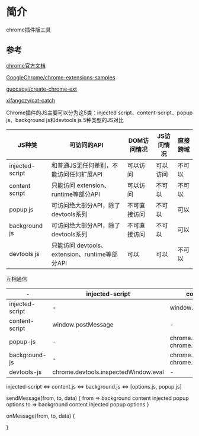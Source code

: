 # 简介

chrome插件版工具

## 参考

[chrome官方文档](https://developer.chrome.com/docs/extensions/get-started/tutorial/hello-world?hl=zh-cn)

[GoogleChrome/chrome-extensions-samples](https://github.com/GoogleChrome/chrome-extensions-samples)

[guocaoyi/create-chrome-ext](https://github.com/guocaoyi/create-chrome-ext)

[xifangczy/cat-catch](https://github.com/xifangczy/cat-catch)

Chrome插件的JS主要可以分为这5类：injected script、content-script、popup js、background js和devtools js
5种类型的JS对比

| JS种类          | 可访问的API                                    | DOM访问情况  | JS访问情况 | 直接跨域 |
| --------------- | ---------------------------------------------- | ------------ | ---------- | -------- |
| injected-script | 和普通JS无任何差别，不能访问任何扩展API        | 可以访问     | 可以访问   | 不可以   |
| content script  | 只能访问 extension、runtime等部分API           | 可以访问     | 不可以     | 不可以   |
| popup js        | 可访问绝大部分API，除了devtools系列            | 不可直接访问 | 不可以     | 可以     |
| background js   | 可访问绝大部分API，除了devtools系列            | 不可直接访问 | 不可以     | 可以     |
| devtools js     | 只能访问 devtools、extension、runtime等部分API | 可以         | 可以       | 不可以   |

互相通信

| -               | injected-script                      | content-script                               | popup-js                                          | background-js                                      |
| --------------- | ------------------------------------ | -------------------------------------------- | ------------------------------------------------- | -------------------------------------------------- |
| injected-script | -                                    | window.postMessage                           | -                                                 | -                                                  |
| content-script  | window.postMessage                   | -                                            | chrome.runtime.sendMessage chrome.runtime.connect | chrome.runtime.sendMessage  chrome.runtime.connect |
| popup-js        | -                                    | chrome.tabs.sendMessage  chrome.tabs.connect | -                                                 | chrome.extension.getBackgroundPage()              |
| background-js   | -                                    | chrome.tabs.sendMessage chrome.tabs.connect  | chrome.extension.getViews                         | -                                                  |
| devtools-js     | chrome.devtools.inspectedWindow.eval | -                                            | chrome.runtime.sendMessage                        | chrome.runtime.sendMessage                         |

injected-script <=> content.js <=> background.js <=> [options.js, popup.js]

sendMessage(from, to, data) {
  from => background  content injected popup options
  to => background  content injected popup options
}

onMessage(from, to, data) {

}
